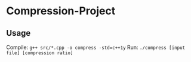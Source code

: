 # Compression-Project

## Usage

Compile: `g++ src/*.cpp -o compress -std=c++1y`
Run: `./compress [input file] [compression ratio]` 